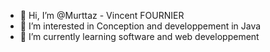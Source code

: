 - 👋 Hi, I’m @Murttaz - Vincent FOURNIER
- 👀 I’m interested in Conception and developpement in Java
- 🌱 I’m currently learning software and web developpement


<!---
Murttaz/Murttaz is a ✨ special ✨ repository because its `README.md` (this file) appears on your GitHub profile.
You can click the Preview link to take a look at your changes.
--->

